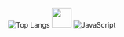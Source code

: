 ![Top Langs](https://github-readme-stats.vercel.app/api/top-langs/?username=Malindup2&layout=compact&theme=github_dark)
<img src="https://cdn.jsdelivr.net/gh/devicons/devicon/icons/javascript/javascript-original.svg" width="40"/>
![JavaScript](https://img.shields.io/badge/-JavaScript-black?style=flat-square&logo=javascript)


